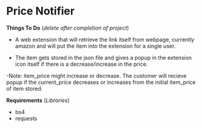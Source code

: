 # Price Notifier

**Things To Do** (*delete after completion of project*)

- A web extension that will retrieve the link itself from webpage, currently amazon and will put the item into the extension for a single user.

- The item gets stored in the json file and gives a popup in the extension icon itself if there is a decrease/increase in the price.

-Note: item_price might increase or decrease. The customer will recieve popup if the current_price decreases or increases from the initial item_price of item stored.

**Requirements** (*Libraries*)
- bs4
- requests
          
